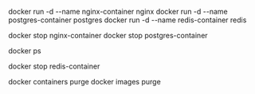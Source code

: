 docker run -d --name nginx-container nginx
docker run -d --name postgres-container postgres
docker run -d --name redis-container redis

docker stop nginx-container
docker stop postgres-container

docker ps

docker stop redis-container

docker containers purge
docker images purge
